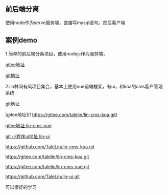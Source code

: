 ## 前后端分离

使用node作为serve服务端，直接写mysql语句。然后客户端



## 案例demo

1.简单的前后端分离项目，使用nodejs作为服务端，

[gitee地址](!https://gitee.com/cyx312660145/vkadmin)

[git地址](!https://gitee.com/cyx312660145/vkadmin.git)



2.lin林间有风项目集合，基本上使用vue前端框架，有ui，和koa的cms客户管理系统

[git地址](!https://github.com/TaleLin/lin-cms-koa.git)

[gitee地址](! https://gitee.com/talelin/lin-cms-koa.git)

[gitee地址 lin-cms-vue](!https://gitee.com/talelin/lin-cms-vue.git)

[git 小程序ui地址 lin-ui](!https://github.com/TaleLin/lin-ui.git)



https://github.com/TaleLin/lin-cms-koa.git

https://gitee.com/talelin/lin-cms-koa.git

https://gitee.com/talelin/lin-cms-vue.git

https://github.com/TaleLin/lin-ui.git



可以很好的学习



